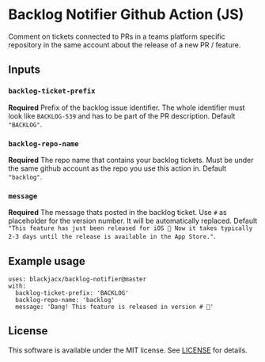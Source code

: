 # Backlog Notifier Github Action (JS)

Comment on tickets connected to PRs in a teams platform specific repository in the same account about the release of a new PR / feature.

## Inputs

### `backlog-ticket-prefix`

**Required** Prefix of the backlog issue identifier. The whole identifier must look like `BACKLOG-539` and has to be part of the PR description. Default `"BACKLOG"`.

### `backlog-repo-name`

**Required** The repo name that contains your backlog tickets. Must be under the same github account as the repo you use this action in. Default `"backlog"`.

### `message`

**Required** The message thats posted in the backlog ticket. Use `#` as placeholder for the version number. It will be automatically replaced. Default `"This feature has just been released for iOS 🎉 Now it takes typically 2-3 days until the release is available in the App Store."`.

## Example usage

```
uses: blackjacx/backlog-notifier@master
with:
  backlog-ticket-prefix: 'BACKLOG'
  backlog-repo-name: 'backlog'
  message: 'Dang! This feature is released in version # 🎉'
```

## License

This software is available under the MIT license. See [LICENSE](LICENSE) for details.